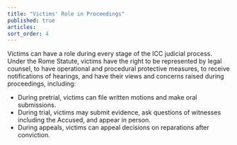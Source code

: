 ```yaml
---
title: "Victims' Role in Proceedings"
published: true
articles:
sort_order: 4
---
```



Victims can have a role during every stage of the ICC judicial process. Under the Rome Statute, victims have the right to be represented by legal counsel, to have operational and procedural protective measures, to receive notifications of hearings, and have their views and concerns raised during proceedings, including:

* During pretrial, victims can file written motions and make oral submissions.
* During trial, victims may submit evidence, ask questions of witnesses including the Accused, and appear in person.
* During appeals, victims can appeal decisions on reparations after conviction.
